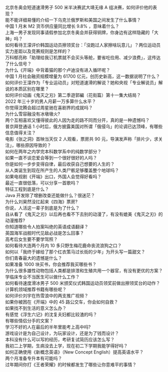 北京冬奥会短道速滑男子 500 米半决赛武大靖无缘 A 组决赛，如何评价他的表现？  
能不能详细易懂的介绍一下乌克兰俄罗斯和美国之间发生了什么事情？  
中国 1 月末 M2 货币供应量同比增长 9.8% ，意味着什么？  
上海一男子发现同事请假参加北京冬奥会并获得铜牌，你身边有这样隐藏的「大神」吗？  
如何看待王濛评价韩国运动员擦领奖台：「没跑过人家擦啥玩意儿」？两位运动员实力差距以及竞赛规则是怎样的？  
万科郁亮称「助理给我订机票就不会买头等舱，要省吃俭用、减少浪费」，这传达了什么信号？  
为什么《开端》中背着猫的那个卢迪没有进入循环呢？  
中国 1 月社会融资规模增量为 61700 亿元，创历史新高，这一数据说明了什么？  
如何评价王濛作为「专业运动员」对短道速滑的解说？她和央视「专业解说员」解说的本质区别在哪里？  
如何评价动画《鬼灭之刃》第二季遊郭編（花街篇）第十一集大结局？  
2022 年三十岁的男人月薪一万多算什么水平？  
你觉得沈腾会超过周星驰在喜剧界的成就吗？  
为什么雪容融没有冰墩墩火?  
两个互相喜欢又懂得彼此的人因为走的路不同而分开，真的是一种遗憾吗？  
普京拜登通话 1 小时后，俄方披露美国对所谓「俄侵乌」的论调已达顶峰，有哪些信息值得关注？  
电影《张之洞》首映当天仅 2 人观看，票房共 90 元，导演发声称「排片少，求关注」，哪些原因导致的？  
如何在两年之内学完本科数学系中的纯数学部分？  
如果一直不谈恋爱会等到一个很好很好的人吗？  
你是如何一步步变得自律，最后收获自己想要的人生的？  
从人类诞生到现在所产生的人类尸骸足够覆盖整个地球吗？  
如果电视剧《开端》出口，外国人会觉得好看吗？  
最近一直很低落，可以分享一首歌吗？  
特征工程到底是什么？  
Java 开发除了增删改查还能做什么？很迷茫？  
为什么刘昊然没扛起来《四海》票房?  
你说，人活这一辈子到底是为了什么？  
自从看了《鬼灭之刃》以后再也看不下去别的动漫了，有没有媲美《鬼灭之刃》的动漫推荐?  
你知道哪些令人拍案叫绝的英语成语翻译？  
英国海军战舰时代见敌必战是怎么回事？  
高考后女生要不要学驾照？  
如何看待大连两个月内 10 多只野生梅花鹿命丧流浪狗之口？  
如何以「我终于嫁给了那个红衣策马过长街的少年」为开头写一篇甜文？  
你们青春最大的遗憾是什么？  
如果准备 1000 块买书，你会推荐我买哪些书？  
为什么很多雄性动物包括人类都是排泄和生殖共用一个器官，有没有更优的方案？  
学临床专业不当医生可以做什么工作？  
如何看待速度滑冰男子 500 米颁奖仪式韩国运动员领奖前做出擦领奖台的动作？  
计算机领域推荐书籍有哪些呢？  
如何评价刘宇在热雪浪中的两支推广视频？  
如果你被困在《开端》中的 45 路公交车，你会如何自救？  
如果找不到生活的意义怎么办？  
有感觉《浮生六记》的沈复夫妇都比较渣的吗？  
有哪些情侣分手的文案？  
学习不好的人在最后的半年里能考上高中吗?  
游戏设计是为自己设计，为玩家设计，还是为了钱而设计？  
本科没有什么可以写的经历，考研复试简历应该怎么写？  
我初二上学期，生病没去上学，现在初二下学期我能学得好吗？  
如何正确使用《新概念英语》（New Concept English）提高英语水平？  
两个月准备专升本有可能吗？  
过年期间你打《王者荣耀》的时候都发生了哪些让你意难平的事情？  

